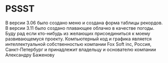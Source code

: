 # PSSST
В версии 3.06 было создано меню и создана форма таблицы рекордов.
В версии 3.11 было создано плавающее облачко в качестве погоды.
Буду рад если кто-нибудь из желающих присоединиться к моему развивающемуся проекту.
Компьютерный код и графика является интеллектуальной собственностью компании Fox Soft inc, Россия, Санкт-Петербург и принадлежит владельцу и основателю компании Александру Баженову
